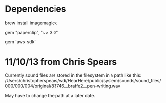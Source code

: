 Dependencies
============

  brew install imagemagick

  gem "paperclip", "~> 3.0"

  gem 'aws-sdk'


11/10/13 from Chris Spears
==========================

Currently sound files are stored in the filesystem in a path like this:
/Users/christopherspears/wdi/HearHere/public/system/sounds/sound_files/000/000/004/original/83746__braffe2__pen-writing.wav

May have to change the path at a later date.
